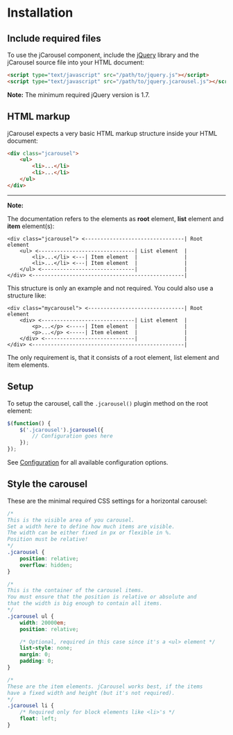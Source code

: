 Installation
============

Include required files
----------------------

To use the jCarousel component, include the [jQuery](http://jquery.com)
library and the jCarousel source file into your HTML document:

```html
<script type="text/javascript" src="/path/to/jquery.js"></script>
<script type="text/javascript" src="/path/to/jquery.jcarousel.js"></script>
```

**Note:** The minimum required jQuery version is 1.7.

HTML markup
-----------

jCarousel expects a very basic HTML markup structure inside your HTML document:

```html
<div class="jcarousel">
    <ul>
        <li>...</li>
        <li>...</li>
    </ul>
</div>
```
--------------------------------------------------------------------------------

**Note:**

The documentation refers to the elements as **root** element, **list**
element and **item** element(s):

```text
<div class="jcarousel"> <--------------------------------| Root element
    <ul> <-------------------------------| List element  |
        <li>...</li> <---| Item element  |               |
        <li>...</li> <---| Item element  |               |
    </ul> <------------------------------|               |
</div> <-------------------------------------------------|
```

This structure is only an example and not required. You could also use a
structure like:

```text
<div class="mycarousel"> <-------------------------------| Root element
    <div> <------------------------------| List element  |
        <p>...</p> <-----| Item element  |               |
        <p>...</p> <-----| Item element  |               |
    </div> <-----------------------------|               |
</div> <-------------------------------------------------|
```

The only requirement is, that it consists of a root element, list element
and item elements.


Setup
-----

To setup the carousel, call the `.jcarousel()` plugin method on the root
element:

```javascript
$(function() {
    $('.jcarousel').jcarousel({
        // Configuration goes here
    });
});
```

See [Configuration](configuration.md) for all available configuration options.


Style the carousel
------------------

These are the minimal required CSS settings for a horizontal carousel:

```css
/*
This is the visible area of you carousel.
Set a width here to define how much items are visible.
The width can be either fixed in px or flexible in %.
Position must be relative!
*/
.jcarousel {
    position: relative;
    overflow: hidden;
}

/*
This is the container of the carousel items.
You must ensure that the position is relative or absolute and
that the width is big enough to contain all items.
*/
.jcarousel ul {
    width: 20000em;
    position: relative;

    /* Optional, required in this case since it's a <ul> element */
    list-style: none;
    margin: 0;
    padding: 0;
}

/*
These are the item elements. jCarousel works best, if the items
have a fixed width and height (but it's not required).
*/
.jcarousel li {
    /* Required only for block elements like <li>'s */
    float: left;
}
```
